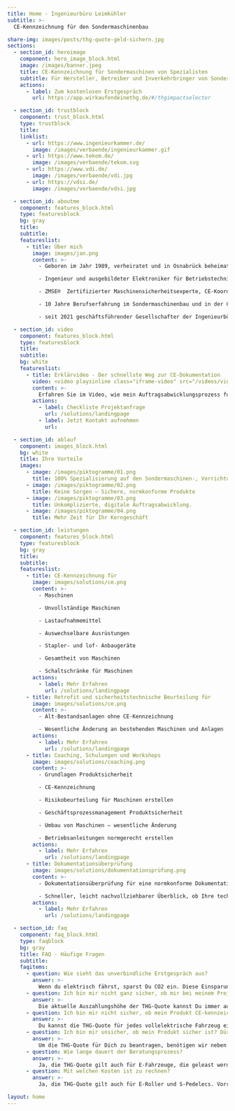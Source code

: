 ```yaml
---
title: Home - Ingenieurbüro Leimkühler
subtitle: >-
  CE-Kennzeichnung für den Sondermaschinenbau

share-img: images/posts/thg-quote-geld-sichern.jpg
sections:
  - section_id: heroimage
    component: hero_image_block.html
    image: /images/banner.jpeg
    title: CE-Kennzeichnung für Sondermaschinen von Spezialisten
    subtitle: Für Hersteller, Betreiber und Inverkehrbringer von Sondermaschinen
    actions:
      - label: Zum kostenlosen Erstgespräch
        url: https://app.wirkaufendeinethg.de/#/thgimpactselector

  - section_id: trustblock
    component: trust_block.html
    type: trustblock
    title:
    linklist:
      - url: https://www.ingenieurkammer.de/
        image: /images/verbaende/ingenieurkammer.gif
      - url: https://www.tekom.de/
        image: /images/verbaende/tekom.svg
      - url: https://www.vdi.de/
        image: /images/verbaende/vdi.jpg
      - url: https://vdsi.de/
        image: /images/verbaende/vdsi.jpg

  - section_id: aboutme
    component: features_block.html
    type: featuresblock
    bg: gray
    title:
    subtitle:
    featureslist:
      - title: Über mich
        image: images/jan.png
        content: >-
          - Geboren im Jahr 1989, verheiratet und in Osnabrück beheimatet.

          - Ingenieur und ausgebildeter Elektroniker für Betriebstechnik

          - ZMSE®  Zertifizierter Maschinensicherheitsexperte, CE-Koordinator (TÜV).

          - 10 Jahre Berufserfahrung im Sondermaschinenbau und in der CE-Kennzeichnung.

          - seit 2021 geschäftsführender Gesellschafter der Ingenieurbüro Leimkühler UG (haftungsbeschränkt).

  - section_id: video
    component: features_block.html
    type: featuresblock
    title:
    subtitle:
    bg: white
    featureslist:
      - title: Erklärvideo - Der schnellste Weg zur CE-Dokumentation
        video: <video playsinline class="iframe-video" src="/videos/video.mp4" controls playsinline title="CE-Dokumentation Erklärvideo"> </video>
        content: >-
          Erfahren Sie im Video, wie mein Auftragsabwicklungsprozess funktioniert und Sie direkt mehr Zeit für Ihr Kerngeschäft gewinnen.
        actions:
          - label: Checkliste Projektanfrage
            url: /solutions/landingpage
          - label: Jetzt Kontakt aufnehmen
            url:

  - section_id: ablauf
    component: images_block.html
    bg: white
    title: Ihre Vorteile
    images:
      - image: /images/piktogramme/01.png
        title: 100% Spezialisierung auf den Sondermaschinen-, Vorrichtungs- und Werkzeugbau.
      - image: /images/piktogramme/02.png
        title: Keine Sorgen – Sichere, normkonforme Produkte
      - image: /images/piktogramme/03.png
        title: Unkomplizierte, digitale Auftragsabwicklung.
      - image: /images/piktogramme/04.png
        title: Mehr Zeit für Ihr Kerngeschäft

  - section_id: leistungen
    component: features_block.html
    type: featuresblock
    bg: gray
    title:
    subtitle:
    featureslist:
      - title: CE-Kennzeichnung für
        image: images/solutions/ce.png
        content: >-
          - Maschinen

          - Unvollständige Maschinen

          - Lastaufnahmemittel

          - Auswechselbare Ausrüstungen

          - Stapler- und lof- Anbaugeräte

          - Gesamtheit von Maschinen

          - Schaltschränke für Maschinen
        actions:
          - label: Mehr Erfahren
            url: /solutions/landingpage
      - title: Retrofit und sicherheitstechnische Beurteilung für
        image: images/solutions/ce.png
        content: >-
          - Alt-Bestandsanlagen ohne CE-Kennzeichnung

          - Wesentliche Änderung an bestehenden Maschinen und Anlagen
        actions:
          - label: Mehr Erfahren
            url: /solutions/landingpage
      - title: Coaching, Schulungen und Workshops
        image: images/solutions/coaching.png
        content: >-
          - Grundlagen Produktsicherheit

          - CE-Kennzeichnung

          - Risikobeurteilung für Maschinen erstellen

          - Geschäftsprozessmanagement Produktsicherheit

          - Umbau von Maschinen – wesentliche Änderung

          - Betriebsanleitungen normgerecht erstellen
        actions:
          - label: Mehr Erfahren
            url: /solutions/landingpage
      - title: Dokumentationsüberprüfung
        image: images/solutions/dokumentationsprüfung.png
        content: >-
          - Dokumentationsüberprüfung für eine normkonforme Dokumentation zur Reduzierung von Haftungsrisiken

          - Schneller, leicht nachvollziehbarer Überblick, ob Ihre technische Dokumentation den aktuellen Normen und Richtlinien innerhalb der EU entspricht
        actions:
          - label: Mehr Erfahren
            url: /solutions/landingpage

  - section_id: faq
    component: faq_block.html
    type: faqblock
    bg: gray
    title: FAQ - Häufige Fragen
    subtitle:
    faqitems:
      - question: Wie sieht das unverbindliche Erstgespräch aus?
        answer: >-
          Wenn du elektrisch fährst, sparst Du CO2 ein. Diese Einsparungen können wir nun für Dich vermarkten, da es seit 2022 eine neue Gesetzesgrundlage für die THG-Quote gibt.
      - question: Ich bin mir nicht ganz sicher, ob mir bei meinem Projekt geholfen werden kann?
        answer: >-
          Die aktuelle Auszahlungshöhe der THG-Quote kannst Du immer auf unserer Startseite finden. Schaue einfach nach der entsprechenden Fahrzeugklasse. Wir garantieren mindestens die angegebenen Preise für die THG-Quote!
      - question: Ich bin mir nicht sicher, ob mein Produkt CE-kennzeichnungspflichtig ist und was zu tun ist?
        answer: >-
          Du kannst die THG-Quote für jedes vollelektrische Fahrzeug einmal pro Kalenderjahr beantragen.
      - question: Ich bin mir unsicher, ob mein Produkt sicher ist? Dürfen wir so ausliefern?
        answer: >-
          Um die THG-Quote für Dich zu beantragen, benötigen wir neben deinen persönlichen Daten nur ein aktuelles Foto der Vorder- und Rückseite deines Fahrzeugscheins (Zulassungsbescheinigung Teil 1). <br/> <br/> Das Foto kannst Du bequem auf dieser Website hochladen.
      - question: Wie lange dauert der Beratungsprozess?
        answer: >-
          Ja, die THG-Quote gilt auch für E-Fahrzeuge, die geleast werden.
      - question: Mit welchen Kosten ist zu rechnen?
        answer: >-
          Ja, die THG-Quote gilt auch für E-Roller und S-Pedelecs. Vorraussetzung zur Beantragung ist jedoch, dass du eine Zulassungsbescheinigung Teil I für deinen E-Roller oder dein S-Pedelec besitzt.

layout: home
---
```


